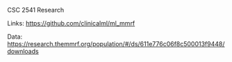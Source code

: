 CSC 2541 Research

Links:
https://github.com/clinicalml/ml_mmrf

Data:
https://research.themmrf.org/population/#/ds/611e776c06f8c500013f9448/downloads

